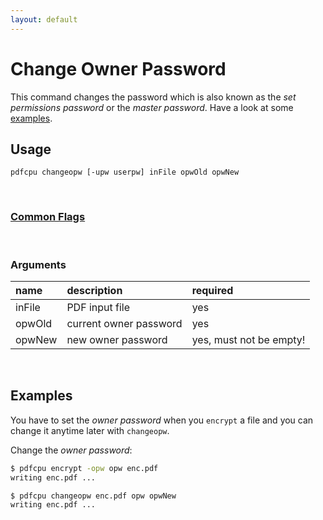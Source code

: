 ```yaml
---
layout: default
---
```


# Change Owner Password

This command changes the password which is also known as the *set permissions password* or the *master password*. Have a look at some [examples](#examples).
 
## Usage

```
pdfcpu changeopw [-upw userpw] inFile opwOld opwNew
```

<br>

### [Common Flags](../getting_started/common_flags)

<br>

### Arguments

| name         | description            | required
|:-------------|:-----------------------|:--------
| inFile       | PDF input file         | yes
| opwOld       | current owner password | yes
| opwNew       | new owner password     | yes, must not be empty!

<br>

## Examples

You have to set the *owner password* when you `encrypt` a file and you can change it anytime later with `changeopw`.

Change the *owner password*:
```sh
$ pdfcpu encrypt -opw opw enc.pdf
writing enc.pdf ...

$ pdfcpu changeopw enc.pdf opw opwNew
writing enc.pdf ...
```
